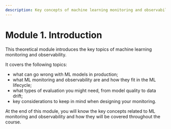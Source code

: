 ```yaml
---
description: Key concepts of machine learning monitoring and observability and how they fit in the ML lifecycle.
---
```


# Module 1. Introduction

This theoretical module introduces the key topics of machine learning monitoring and observability.

It covers the following topics:
* what can go wrong with ML models in production;
* what ML monitoring and observability are and how they fit in the ML lifecycle;
* what types of evaluation you might need, from model quality to data drift;
* key considerations to keep in mind when designing your monitoring. 

At the end of this module, you will know the key concepts related to ML monitoring and observability and how they will be covered throughout the course.
